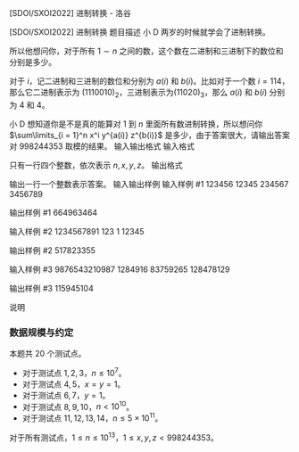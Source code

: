 



[SDOI/SXOI2022] 进制转换 - 洛谷














[SDOI/SXOI2022] 进制转换
题目描述
小 D 两岁的时候就学会了进制转换。

所以他想问你，对于所有 $1\sim n$ 之间的数，这个数在二进制和三进制下的数位和分别是多少。

对于 $i$，记二进制和三进制的数位和分别为 $a(i)$ 和 $b(i)$。比如对于一个数 $i=114$，那么它二进制表示为 $(1110010)_2$，三进制表示为$(11020)_3$，那么 $a(i)$ 和 $b(i)$ 分别为 $4$ 和 $4$。

小 D 想知道你是不是真的能算对 $1$ 到 $n$ 里面所有数进制转换，所以想问你 $\sum\limits_{i = 1}^n x^i y^{a(i)} z^{b(i)}$ 是多少，由于答案很大，请输出答案对 $998244353$ 取模的结果。
输入输出格式
输入格式

只有一行四个整数，依次表示 $n, x, y, z$。
输出格式

输出一行一个整数表示答案。
输入输出样例
输入样例 #1
123456 12345 234567 3456789

输出样例 #1
664963464

输入样例 #2
1234567891 123 1 12345

输出样例 #2
517823355

输入样例 #3
9876543210987 1284916 83759265 128478129

输出样例 #3
115945104

说明
### 数据规模与约定

本题共 $20$ 个测试点。

- 对于测试点 $1,2,3$，$n \le 10^7$。
- 对于测试点 $4,5$，$x=y=1$。
- 对于测试点 $6,7$，$y=1$。
- 对于测试点 $8,9,10$，$n<10^{10}$。
- 对于测试点 $11,12,13,14$，$n \le 5 \times 10^{11}$。

对于所有测试点，$1 \le n \le 10^{13}$，$1 \le x,y,z <998244353$。






